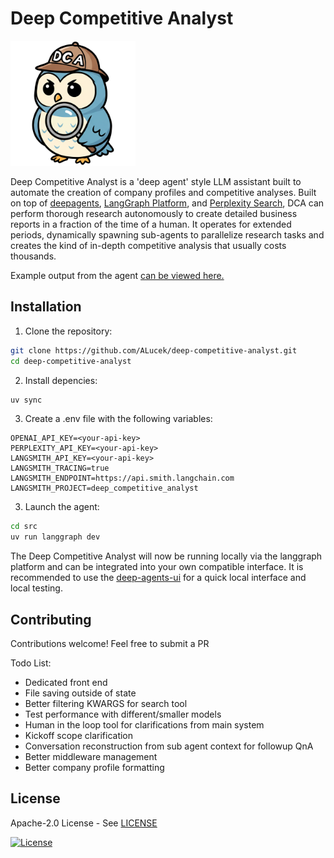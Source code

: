 # Deep Competitive Analyst

<img src="./dca_logo.png" width=200>

Deep Competitive Analyst is a 'deep agent' style LLM assistant built to automate the creation of company profiles and competitive analyses. Built on top of [deepagents](https://github.com/langchain-ai/deepagents), [LangGraph Platform](https://www.langchain.com/langgraph-platform), and [Perplexity Search](https://docs.perplexity.ai/getting-started/overview), DCA can perform thorough research autonomously to create detailed business reports in a fraction of the time of a human. It operates for extended periods, dynamically spawning sub-agents to parallelize research tasks and creates the kind of in-depth competitive analysis that usually costs thousands.

Example output from the agent [can be viewed here.](./example_output/)

## Installation

1. Clone the repository:

```bash
git clone https://github.com/ALucek/deep-competitive-analyst.git
cd deep-competitive-analyst
```

2. Install depencies:

```bash
uv sync
```

3. Create a .env file with the following variables:

```env
OPENAI_API_KEY=<your-api-key>
PERPLEXITY_API_KEY=<your-api-key>
LANGSMITH_API_KEY=<your-api-key>
LANGSMITH_TRACING=true
LANGSMITH_ENDPOINT=https://api.smith.langchain.com
LANGSMITH_PROJECT=deep_competitive_analyst
```

3. Launch the agent:

```bash
cd src
uv run langgraph dev  
```

The Deep Competitive Analyst will now be running locally via the langgraph platform and can be integrated into your own compatible interface. It is recommended to use the [deep-agents-ui](https://github.com/langchain-ai/deep-agents-ui) for a quick local interface and local testing.

## Contributing

Contributions welcome! Feel free to submit a PR

Todo List:  
- Dedicated front end
- File saving outside of state
- Better filtering KWARGS for search tool
- Test performance with different/smaller models
- Human in the loop tool for clarifications from main system
- Kickoff scope clarification
- Conversation reconstruction from sub agent context for followup QnA
- Better middleware management
- Better company profile formatting

## License

Apache-2.0 License - See [LICENSE](LICENSE)

[![License](https://img.shields.io/badge/License-Apache_2.0-blue.svg)](https://opensource.org/licenses/Apache-2.0)
